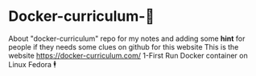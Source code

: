 # Docker-curriculum-🐋
About "docker-curriculum"  repo  for  my notes and adding some **hint** for people if they needs some clues on github for this website 
This is the website https://docker-curriculum.com/
1-First Run Docker container on Linux Fedora 🕴️
